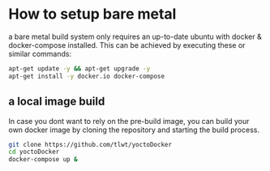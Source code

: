 # How to setup bare metal

a bare metal build system only requires an up-to-date ubuntu with docker & docker-compose installed.
This can be achieved by executing these or similar commands:

```bash
apt-get update -y && apt-get upgrade -y
apt-get install -y docker.io docker-compose
```

## a local image build
In case you dont want to rely on the pre-build image, you can build your own docker image by cloning the repository and starting the build process.

```bash
git clone https://github.com/tlwt/yoctoDocker
cd yoctoDocker
docker-compose up &
```
